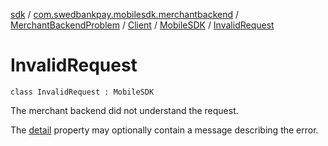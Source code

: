 [sdk](../../../../index.md) / [com.swedbankpay.mobilesdk.merchantbackend](../../../index.md) / [MerchantBackendProblem](../../index.md) / [Client](../index.md) / [MobileSDK](index.md) / [InvalidRequest](./-invalid-request.md)

# InvalidRequest

`class InvalidRequest : MobileSDK`

The merchant backend did not understand the request.

The [detail](#) property may optionally contain a message describing the error.

